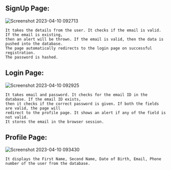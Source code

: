 ## SignUp Page:
![Screenshot 2023-04-10 092713](https://user-images.githubusercontent.com/126777654/230824886-03068bfd-82ac-49eb-adb7-10bb761032a8.png)
```text
It takes the details from the user. It checks if the email is valid. If the email is existing,
then an alert will be thrown. If the email is valid, then the data is pushed into the database. 
The page automatically redirects to the login page on successful registration.
The password is hashed.
```

## Login Page:
![Screenshot 2023-04-10 092925](https://user-images.githubusercontent.com/126777654/230825016-9f323ee9-7764-4d2f-ba19-bfd862603e6f.png)
```text
It takes email and password. It checks for the email ID in the database. If the email ID exists,
then it checks if the correct password is given. If both the fields are valid, the page will 
redirect to the profile page. It shows an alert if any of the field is not valid. 
It stores the email in the browser session.
```

## Profile Page:
![Screenshot 2023-04-10 093430](https://user-images.githubusercontent.com/126777654/230825144-8babe473-4d12-445e-9994-8325b4a24008.png)
```text
It displays the First Name, Second Name, Date of Birth, Email, Phone number of the user from the database.
```
